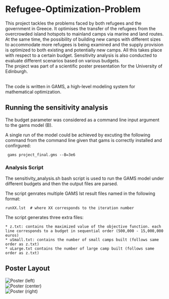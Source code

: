# Refugee-Optimization-Problem

This project tackles the problems faced by both refugees and the government in Greece. It optimises the transfer of the refugees from the overcrowded island hotspots to mainland camps via marine and land routes. At the same time, the possibility of building new camps with different sizes to accommodate more refugees is being examined and the supply provision is optimized to both existing and potentially new camps. All this takes place with respect to a certain budget. Sensitivity analysis is also conducted to evaluate different scenarios based on various budgets.
<br /> The project was part of a scientific poster presentation for the University of Edinburgh.

<br /> The code is written in GAMS, a high-level modeling system for mathematical optimization.

## Running the sensitivity analysis

The budget parameter was considered as a command line input argument to the gams model (B).

A single run of the model could be achieved by excuting the following command from the command line given that gams is correctly installed and confirgured:

```
 gams project_final.gms --B=3e6
```

### Analysis Script
The sensitivity_analysis.sh bash script is used to run the GAMS model under different budgets and then the output files are parsed. 

The script genrates multiple GAMS lst result files named in the following format:
```
runXX.lst  # where XX corresponds to the iteration number
```
The script generates three extra files:
```
* z.txt: contains the maximized value of the objective function. each line corresponds to a budget in sequential order (500,000 - 15,000,000 euros)
* uSmall.txt: contains the number of small camps built (follows same order as z.txt)
* uLarge.txt contains the number of large camp built (follows same order as z.txt)
````

## Poster Layout

![Poster (left)](https://user-images.githubusercontent.com/24207683/94851838-e60cdf80-0420-11eb-9651-92d963f57eda.PNG)\
![Poster (center)](https://user-images.githubusercontent.com/24207683/94852070-40a63b80-0421-11eb-8afa-6a1c687685a9.PNG)\
![Poster (right)](https://user-images.githubusercontent.com/24207683/94852087-469c1c80-0421-11eb-9da9-6f1fe42a4b43.PNG)
